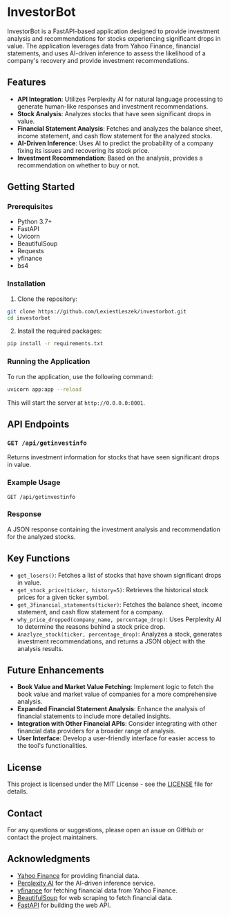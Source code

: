 # InvestorBot

InvestorBot is a FastAPI-based application designed to provide investment analysis and recommendations for stocks experiencing significant drops in value. The application leverages data from Yahoo Finance, financial statements, and uses AI-driven inference to assess the likelihood of a company's recovery and provide investment recommendations.

## Features

- **API Integration**: Utilizes Perplexity AI for natural language processing to generate human-like responses and investment recommendations.
- **Stock Analysis**: Analyzes stocks that have seen significant drops in value.
- **Financial Statement Analysis**: Fetches and analyzes the balance sheet, income statement, and cash flow statement for the analyzed stocks.
- **AI-Driven Inference**: Uses AI to predict the probability of a company fixing its issues and recovering its stock price.
- **Investment Recommendation**: Based on the analysis, provides a recommendation on whether to buy or not.

## Getting Started

### Prerequisites

- Python 3.7+
- FastAPI
- Uvicorn
- BeautifulSoup
- Requests
- yfinance
- bs4

### Installation

1. Clone the repository:

```bash
git clone https://github.com/LexiestLeszek/investorbot.git
cd investorbot
```

2. Install the required packages:

```bash
pip install -r requirements.txt
```

### Running the Application

To run the application, use the following command:

```bash
uvicorn app:app --reload
```

This will start the server at `http://0.0.0.0:8001`.

## API Endpoints

### `GET /api/getinvestinfo`

Returns investment information for stocks that have seen significant drops in value.

### Example Usage

```http
GET /api/getinvestinfo
```

### Response

A JSON response containing the investment analysis and recommendation for the analyzed stocks.


## Key Functions

- `get_losers()`: Fetches a list of stocks that have shown significant drops in value.
- `get_stock_price(ticker, history=5)`: Retrieves the historical stock prices for a given ticker symbol.
- `get_3financial_statements(ticker)`: Fetches the balance sheet, income statement, and cash flow statement for a company.
- `why_price_dropped(company_name, percentage_drop)`: Uses Perplexity AI to determine the reasons behind a stock price drop.
- `Anazlyze_stock(ticker, percentage_drop)`: Analyzes a stock, generates investment recommendations, and returns a JSON object with the analysis results.

## Future Enhancements

- **Book Value and Market Value Fetching**: Implement logic to fetch the book value and market value of companies for a more comprehensive analysis.
- **Expanded Financial Statement Analysis**: Enhance the analysis of financial statements to include more detailed insights.
- **Integration with Other Financial APIs**: Consider integrating with other financial data providers for a broader range of analysis.
- **User Interface**: Develop a user-friendly interface for easier access to the tool's functionalities.

## License

This project is licensed under the MIT License - see the [LICENSE](LICENSE) file for details.

## Contact

For any questions or suggestions, please open an issue on GitHub or contact the project maintainers.

## Acknowledgments

- [Yahoo Finance](https://finance.yahoo.com/) for providing financial data.
- [Perplexity AI](https://perplexity.ai/) for the AI-driven inference service.
- [yfinance](https://pypi.org/project/yfinance/) for fetching financial data from Yahoo Finance.
- [BeautifulSoup](https://www.crummy.com/software/BeautifulSoup/bs4/doc/) for web scraping to fetch financial data.
- [FastAPI](https://fastapi.tiangolo.com/) for building the web API.
